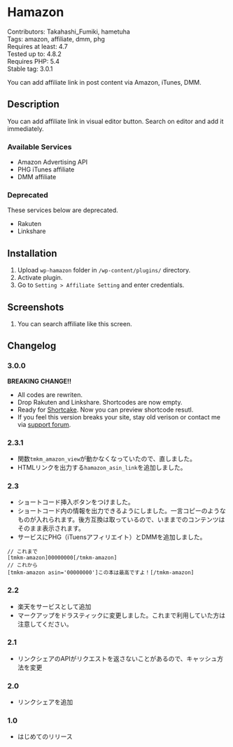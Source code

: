 # Hamazon

Contributors: Takahashi_Fumiki, hametuha  
Tags: amazon, affiliate, dmm, phg  
Requires at least: 4.7  
Tested up to: 4.8.2  
Requires PHP: 5.4  
Stable tag: 3.0.1

You can add affiliate link in post content via Amazon, iTunes, DMM.

##  Description

You can add affiliate link in visual editor button.
Search on editor and add it immediately.

### Available Services

* Amazon Advertising API
* PHG iTunes affiliate
* DMM affiliate

### Deprecated

These services below are deprecated.

* Rakuten
* Linkshare


##  Installation

1. Upload `wp-hamazon` folder in `/wp-content/plugins/` directory.
1. Activate plugin.
1. Go to `Setting > Affiliate Setting` and enter credentials.

##  Screenshots

1. You can search affiliate like this screen.

##  Changelog

### 3.0.0

**BREAKING CHANGE!!**

* All codes are rewriten.
* Drop Rakuten and Linkshare. Shortcodes are now empty.
* Ready for [Shortcake](https://ja.wordpress.org/plugins/shortcode-ui/). Now you can preview shortcode resutl.
* If you feel this version breaks your site, stay old verison or contact me via [support forum]().

### 2.3.1

* 関数`tmkm_amazon_view`が動かなくなっていたので、直しました。
* HTMLリンクを出力する`hamazon_asin_link`を追加しました。

###  2.3

* ショートコード挿入ボタンをつけました。
* ショートコード内の情報を出力できるようにしました。一言コピーのようなものが入れられます。後方互換は取っているので、いままでのコンテンツはそのまま表示されます。
* サービスにPHG（iTuensアフィリエイト）とDMMを追加しました。

```
// これまで
[tmkm-amazon]00000000[/tmkm-amazon]
// これから
[tmkm-amazon asin='00000000']この本は最高ですよ！[/tmkm-amazon]
```

### 2.2

* 楽天をサービスとして追加
* マークアップをドラスティックに変更しました。これまで利用していた方は注意してください。

### 2.1

* リンクシェアのAPIがリクエストを返さないことがあるので、キャッシュ方法を変更

### 2.0

* リンクシェアを追加

### 1.0

* はじめてのリリース
